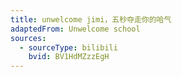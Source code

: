 ```yaml
---
title: unwelcome jimi，五秒夺走你的哈气
adaptedFrom: Unwelcome school
sources:
  - sourceType: bilibili
    bvid: BV1HdMZzzEgH
---
```

